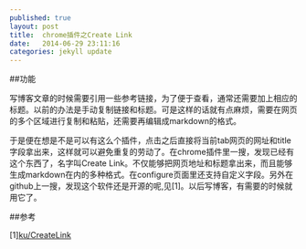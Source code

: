 ```yaml
---
published: true
layout: post
title:  chrome插件之Create Link
date:   2014-06-29 23:11:16
categories: jekyll update
---
```


##功能

写博客文章的时候需要引用一些参考链接，为了便于查看，通常还需要加上相应的标题。以前的办法是手动复制链接和标题。可是这样的话就有点麻烦，需要在网页的多个区域进行复制和粘贴，还需要再编辑成markdown的格式。

于是便在想是不是可以有这么个插件，点击之后直接将当前tab网页的网址和title字段拿出来，这样就可以避免重复的劳动了。在chrome插件里一搜，发现已经有这个东西了，名字叫Create Link。不仅能够把网页地址和标题拿出来，而且能够生成markdown在内的多种格式。在configure页面里还支持自定义字段。另外在github上一搜，发现这个软件还是开源的呢,见[1]。以后写博客，有需要的时候就用它了。


##参考

[1][ku/CreateLink](https://github.com/ku/CreateLink)
